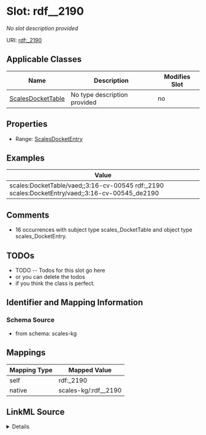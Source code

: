 

# Slot: rdf__2190


_No slot description provided_





URI: [rdf:_2190](http://www.w3.org/1999/02/22-rdf-syntax-ns#_2190)



<!-- no inheritance hierarchy -->





## Applicable Classes

| Name | Description | Modifies Slot |
| --- | --- | --- |
| [ScalesDocketTable](../classes/ScalesDocketTable.md) | No type description provided |  no  |







## Properties

* Range: [ScalesDocketEntry](../classes/ScalesDocketEntry.md)






## Examples

| Value |
| --- |
| scales:DocketTable/vaed;;3:16-cv-00545 rdf:_2190 scales:DocketEntry/vaed;;3:16-cv-00545_de2190 |

## Comments

* 16 occurrences with subject type scales_DocketTable and object type scales_DocketEntry.

## TODOs

* TODO -- Todos for this slot go here
* or you can delete the todos
* if you think the class is perfect.

## Identifier and Mapping Information







### Schema Source


* from schema: scales-kg




## Mappings

| Mapping Type | Mapped Value |
| ---  | ---  |
| self | rdf:_2190 |
| native | scales-kg/:rdf__2190 |




## LinkML Source

<details>
```yaml
name: rdf__2190
description: No slot description provided
todos:
- TODO -- Todos for this slot go here
- or you can delete the todos
- if you think the class is perfect.
comments:
- 16 occurrences with subject type scales_DocketTable and object type scales_DocketEntry.
examples:
- value: scales:DocketTable/vaed;;3:16-cv-00545 rdf:_2190 scales:DocketEntry/vaed;;3:16-cv-00545_de2190
from_schema: scales-kg
rank: 1000
slot_uri: rdf:_2190
alias: rdf__2190
domain_of:
- scales_DocketTable
range: scales_DocketEntry

```
</details>